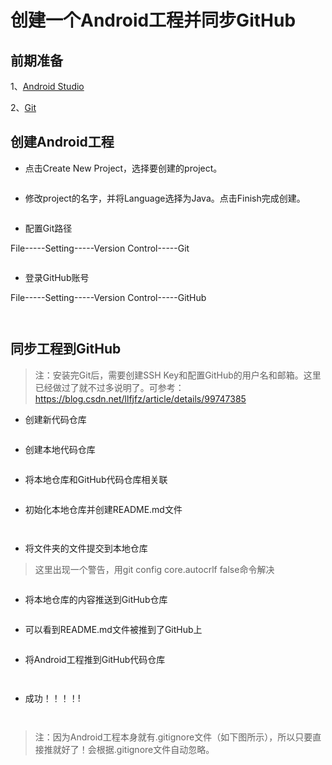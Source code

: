 # 创建一个Android工程并同步GitHub

## 前期准备

1、[Android Studio](http://android-studio.org/)

2、[Git](https://git-scm.com/downloads)

## 创建Android工程

* 点击Create New Project，选择要创建的project。

![]()

* 修改project的名字，并将Language选择为Java。点击Finish完成创建。

![]()

* 配置Git路径

File-----Setting-----Version Control-----Git

![]()

* 登录GitHub账号

File-----Setting-----Version Control-----GitHub

![]()

![]()

## 同步工程到GitHub

> 注：安装完Git后，需要创建SSH Key和配置GitHub的用户名和邮箱。这里已经做过了就不过多说明了。可参考：https://blog.csdn.net/llfjfz/article/details/99747385

* 创建新代码仓库

![]()

* 创建本地代码仓库

![]()

* 将本地仓库和GitHub代码仓库相关联

![]()

* 初始化本地仓库并创建README.md文件

![]()

![]()

* 将文件夹的文件提交到本地仓库

> 这里出现一个警告，用git config core.autocrlf false命令解决

![]()

* 将本地仓库的内容推送到GitHub仓库

![]()

* 可以看到README.md文件被推到了GitHub上

![]()

* 将Android工程推到GitHub代码仓库

![]()

![]()

* 成功！！！！!

![]()

![]()

> 注：因为Android工程本身就有.gitignore文件（如下图所示），所以只要直接推就好了！会根据.gitignore文件自动忽略。

![]()